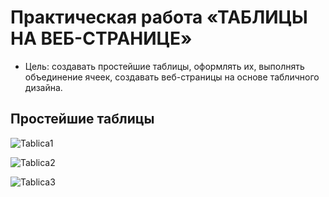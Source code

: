 # Практическая работа  «ТАБЛИЦЫ НА ВЕБ-СТРАНИЦЕ»
* Цель:  создавать простейшие таблицы, оформлять их, выполнять объединение ячеек, создавать веб-страницы на основе табличного дизайна.

## Простейшие таблицы 
<p align="left"><image src="/images/Tablica1.jpg" alt="Tablica1"></p>
<p align="left"><image src="/images/Tablica2.jpg" alt="Tablica2"></p>
<p align="left"><image src="/images/Tablica3.jpg" alt="Tablica3"></p>

